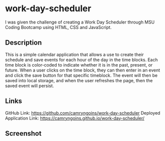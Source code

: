 # work-day-scheduler

I was given the challenge of creating a Work Day Scheduler through MSU Coding Bootcamp using HTML, CSS and JavaScript. 

## Description 

This is a simple calendar application that allows a use to create their schedule and save events for each hour of the day in the time blocks. Each time block is color-coded to indicate whether it is in the past, present, or future. When a user clicks on the time block, they can then enter in an event and click the save button for that specific timeblock. The event will then be saved into local storage, and when the user refreshes the page, then the saved event will persist. 

## Links
GitHub Link: https://github.com/camryngoins/work-day-scheduler
Deployed Application Link: https://camryngoins.github.io/work-day-scheduler/

## Screenshot 